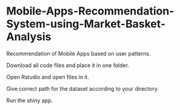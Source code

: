 # Mobile-Apps-Recommendation-System-using-Market-Basket-Analysis
Recommendation of Mobile Apps based on user patterns.

Download all code files and place it in one folder.

Open Rstudio and open files in it.

Give correct path for the dataset according to your directory.

Run the shiny app.
